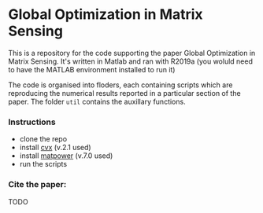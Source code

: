 # Global Optimization in Matrix Sensing
This is a repository for the code supporting the paper Global Optimization in Matrix Sensing. It's written in Matlab and ran with R2019a (you woluld need to have the MATLAB environment installed to run it)

The code is organised into floders, each containing scripts which are reproducing the numerical results reported in a particular section of the paper. The folder `util` contains the auxillary functions.

### Instructions
 - clone the repo
 - install [cvx](http://cvxr.com/cvx/doc/install.html) (v.2.1 used)
 - install [matpower](https://matpower.org/about/get-started/) (v.7.0 used)
 - run the scripts
 
 ### Cite the paper:
 
 TODO
